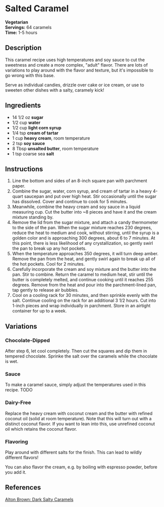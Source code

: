 # Salted Caramel

**Vegetarian**  
**Servings:** 64 caramels  
**Time:** 1-5 hours

## Description

This caramel recipe uses high temperatures and soy sauce to cut the sweetness and create a more complex, "adult" flavor. There are lots of variations to play around with the flavor and texture, but it's impossible to go wrong with this base.

Serve as individual candies, drizzle over cake or ice cream, or use to sweeten other dishes with a salty, caramely kick!

## Ingredients

- 14 1/2 oz **sugar**
- 1/2 cup **water**
- 1/2 cup **light corn syrup**
- 1/4 tsp **cream of tartar**
- 1 cup **heavy cream**, room temperature
- 2 tsp **soy sauce**
- 8 Tbsp **unsalted butter**, room temperature
- 1 tsp coarse sea **salt**

## Instructions

1. Line the bottom and sides of an 8-inch square pan with parchment paper.
2. Combine the sugar, water, corn syrup, and cream of tartar in a heavy 4-quart saucepan and put over high heat. Stir occasionally until the sugar has dissolved. Cover and continue to cook for 5 minutes.
3. Meanwhile, combine the heavy cream and soy sauce in a liquid measuring cup. Cut the butter into ~8 pieces and have it and the cream mixture standing by.
4. Remove the lid from the sugar mixture, and attach a candy thermometer to the side of the pan. When the sugar mixture reaches 230 degrees, reduce the heat to medium and cook, without stirring, until the syrup is a golden color and is approaching 300 degrees, about 6 to 7 minutes. At this point, there is less likelihood of any crystallization, so gently swirl the pan to break up any hot pockets.
5. When the temperature approaches 350 degrees, it will turn deep amber. Remove the pan from the heat, and gently swirl again to break up all of the hot pockets. Cool for 2 minutes.
6. Carefully incorporate the cream and soy mixture and the butter into the pan. Stir to combine. Return the caramel to medium heat, stir until the butter is completely melted, and continue cooking until it reaches 255 degrees. Remove from the heat and pour into the parchment-lined pan, tap gently to release air bubbles.
7. Cool on a cooling rack for 30 minutes, and then sprinkle evenly with the salt. Continue cooling on the rack for an additional 3 1/2 hours. Cut into 1-inch pieces and wrap individually in parchment. Store in an airtight container for up to a week. 

## Variations

### Chocolate-Dipped

After step 6, let cool completely. Then cut the squares and dip them in tempered chocolate. Sprinke the salt over the caramels while the chocolate is wet.

### Sauce

To make a caramel sauce, simply adjust the temperatures used in this recipe. TODO

### Dairy-Free

Replace the heavy cream with coconut cream and the butter with refined coconut oil (solid at room temperature). Note that this will turn out with a distinct coconut flavor. If you want to lean into this, use unrefined coconut oil which retains the coconut flavor.

### Flavoring

Play around with different salts for the finish. This can lead to wildly different flavors!

You can also flavor the cream, e.g. by boiling with espresso powder, before you add it.

## References

[Alton Brown: Dark Salty Caramels](https://www.foodnetwork.com/recipes/alton-brown/dark-salty-caramels-recipe-1949568)